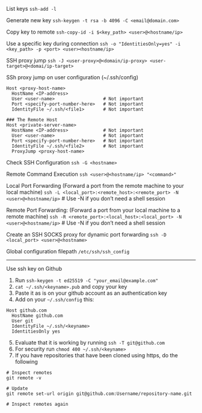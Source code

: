 
List keys
`ssh-add -l`

Generate new key
`ssh-keygen -t rsa -b 4096 -C <email@domain.com>`

Copy key to remote
`ssh-copy-id -i $<key_path> <user>@<hostname/ip>`

Use a specific key during connection
`ssh -o "IdentitiesOnly=yes" -i <key_path> -p <port> <user><hostname/ip>`

SSH proxy jump
`ssh -J <user-proxy>@<domain/ip-proxy> <user-target>@<domai/ip-target>`

SSh proxy jump on user configuration (~/.ssh/config)
```
Host <proxy-host-name>
  HostName <IP-address>
  User <user-name>                  # Not important
  Port <specify-port-number-here>   # Not important
  IdentityFile ~/.ssh/<file1>       # Not important

### The Remote Host
Host <private-server-name>
  HostName <IP-address>             # Not important
  User <user-name>                  # Not important
  Port <specify-port-number-here>   # Not important
  IdentityFile ~/.ssh/<file2>       # Not important
  ProxyJump <proxy-host-name>
```

Check SSH Configuration
`ssh -G <hostname>`

Remote Command Execution
`ssh <user>@<hostname/ip> "<command>"`

Local Port Forwarding (Forward a port from the remote machine to your local machine)
`ssh -L <local_port>:<remote_host>:<remote_port> -N <user>@<hostname/ip>` # Use -N if you don’t need a shell session

Remote Port Forwarding: (Forward a port from your local machine to a remote machine)
`ssh -R <remote_port>:<local_host>:<local_port> -N <user>@<hostname/ip>` # Use -N if you don’t need a shell session

Create an SSH SOCKS proxy for dynamic port forwarding
`ssh -D <local_port> <user>@<hostname>`

Global configuration filepath
`/etc/ssh/ssh_config`

--- 

Use ssh key on Github

1. Run `ssh-keygen -t ed25519 -C "your_email@example.com"`
2. `cat ~/.ssh/<keyname>.pub` and copy your key
3. Paste it as is on your github account as an authentication key
4. Add on your `~/.ssh/config` this:
```
Host github.com
  HostName github.com
  User git
  IdentityFile ~/.ssh/<keyname>
  IdentitiesOnly yes
```
5. Evaluate that it is working by running `ssh -T git@github.com`
6. For security run `chmod 400 ~/.ssh/<keyname>`
7. If you have repositories that have been cloned using https, do the following
```
# Inspect remotes
git remote -v

# Update 
git remote set-url origin git@github.com:Username/repository-name.git

# Inspect remotes again
```
